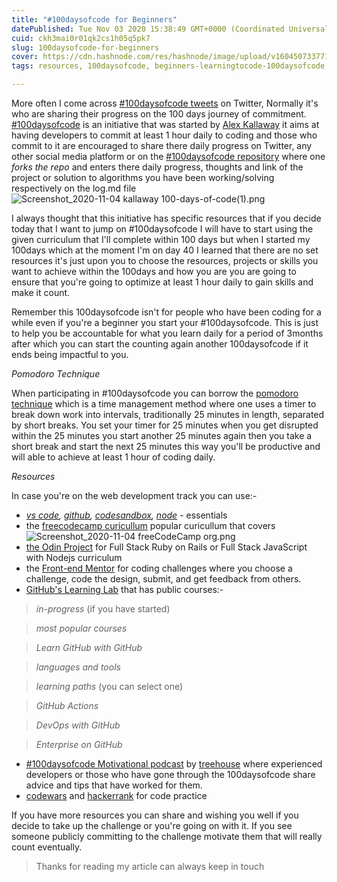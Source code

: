 ```yaml
---
title: "#100daysofcode for Beginners"
datePublished: Tue Nov 03 2020 15:38:49 GMT+0000 (Coordinated Universal Time)
cuid: ckh3mai0r01qk2cs1h05q5pk7
slug: 100daysofcode-for-beginners
cover: https://cdn.hashnode.com/res/hashnode/image/upload/v1604507337712/g6r1WxW9O.png
tags: resources, 100daysofcode, beginners-learningtocode-100daysofcode

---
```


More often I come across [#100daysofcode tweets](https://twitter.com/search?q=%23100daysofcode&src=typed_query) on Twitter, Normally it's who are sharing their progress on the 100 days journey of commitment. [#100daysofcode](https://www.100daysofcode.com/) is an initiative that was started by [Alex Kallaway](https://twitter.com/ka11away) it aims at having developers to commit at least 1 hour daily to coding and those who commit to it are encouraged to share there daily progress on Twitter, any other social media platform or on the [#100daysofcode repository](https://github.com/Kallaway/100-days-of-code) where one *forks the repo* and enters there daily progress, thoughts and link of the project or solution to algorithms you have been working/solving respectively on the log.md file 
![Screenshot_2020-11-04 kallaway 100-days-of-code(1).png](https://cdn.hashnode.com/res/hashnode/image/upload/v1604505584532/e6UqFi7K2.png)


I always thought that this initiative has specific resources that if you decide today that I want to jump on #100daysofcode I will have to start using the given curriculum that I'll complete within 100 days but when I started my 100days which at the moment I'm on day 40 I learned that there are no set resources it's just upon you to choose the resources, projects or skills you want to achieve within the 100days and how you are you are going to ensure that you're going to optimize at least 1 hour daily to gain skills and make it count. 

Remember this 100daysofcode isn't for people who have been coding for a while even if you're a beginner you start your #100daysofcode. This is just to help you be accountable for what you learn daily for a period of 3months after which you can start the counting again another 100daysofcode if it ends being impactful to you.

*Pomodoro Technique*

When participating in #100daysofcode you can borrow the [pomodoro technique](https://en.wikipedia.org/wiki/Pomodoro_Technique) which is a time management method where one uses a timer to break down work into intervals, traditionally 25 minutes in length, separated by short breaks. You set your timer for 25 minutes when you get disrupted within the 25 minutes you start another 25 minutes again then you take a short break and start the next 25 minutes this way you'll be productive and will able to achieve at least 1 hour of coding daily.

*Resources*

In case you're on the web development track you can use:-
- *[vs code](https://code.visualstudio.com/), [github](https://github.com/), [codesandbox](https://codesandbox.io/), [node](https://nodejs.org/en/download/)* - essentials
- the [freecodecamp curicullum](freecodecamp.org/learn) popular curicullum that covers 
![Screenshot_2020-11-04 freeCodeCamp org.png](https://cdn.hashnode.com/res/hashnode/image/upload/v1604504904153/hbuYzjrh6.png)
- [the Odin Project](https://www.theodinproject.com/courses/) for Full Stack Ruby on Rails or Full Stack JavaScript with Nodejs curriculum
- the [Front-end Mentor](https://www.frontendmentor.io/) for coding challenges where you choose a challenge, code the design, submit, and get feedback from others.
- [GitHub's Learning Lab](https://lab.github.com/) that has public courses:- 

> *in-progress* (if you have started)

> *most popular courses*

> *Learn GitHub with GitHub*

> *languages and tools*

> *learning paths* (you can select one)

> *GitHub Actions*

> *DevOps with GitHub* 

> *Enterprise on GitHub*

- [#100daysofcode Motivational podcast](https://t.co/SglB4Jvdj9?amp=1) by [treehouse](https://twitter.com/treehouse) where experienced developers or those who have gone through the 100daysofcode share advice and tips that have worked for them.
- [codewars](https://www.codewars.com/) and [hackerrank](https://www.hackerrank.com/) for code practice

If you have more resources you can share and wishing you well if you decide to take up the challenge or you're going on with it. If you see someone publicly committing to the challenge motivate them that will really count eventually. 

> Thanks for reading my article can always keep in touch 